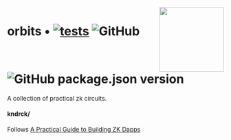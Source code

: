 <img align="right" width="150" height="150" top="100" src="./assets/orbit.jpg">

# orbits • [![tests](https://github.com/abigger87/orbits/actions/workflows/tests.yml/badge.svg)](https://github.com/abigger87/orbits/actions/workflows/tests.yml) ![GitHub](https://img.shields.io/github/license/abigger87/orbits)  ![GitHub package.json version](https://img.shields.io/github/package-json/v/abigger87/orbits)

A collection of practical zk circuits.



#### kndrck/

Follows [A Practical Guide to Building ZK Dapps](https://kndrck.co/posts/practical_guide_build_zk_dapps/)


